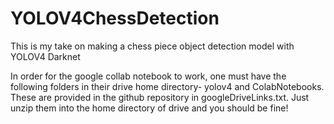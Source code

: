 # YOLOV4ChessDetection
This is my take on making a chess piece object detection model with YOLOV4 Darknet

In order for the google collab notebook to work, one must have the following folders in their drive home directory- yolov4 and ColabNotebooks. These are provided in the github repository in googleDriveLinks.txt. Just unzip them into the home directory of drive and you should be fine!
